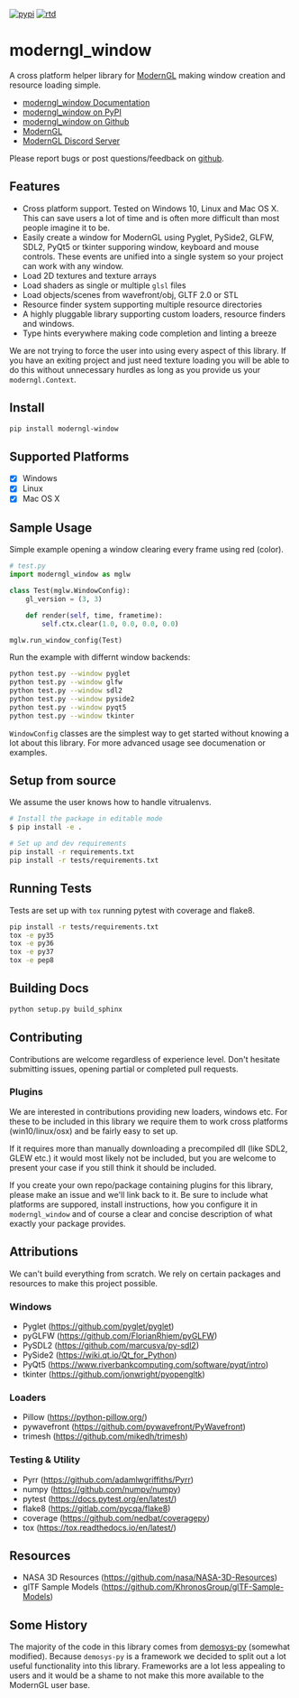 [![pypi](https://badge.fury.io/py/moderngl-window.svg)](https://pypi.python.org/pypi/moderngl-window) [![rtd](https://readthedocs.org/projects/moderngl-window/badge/?version=latest)](https://moderngl-window.readthedocs.io)

# moderngl_window

A cross platform helper library for [ModernGL](https://github.com/moderngl/moderngl) making window creation and resource loading simple.

* [moderngl_window Documentation](https://moderngl-window.readthedocs.io)
* [moderngl_window on PyPI](https://pypi.org/project/moderngl-window)
* [moderngl_window on Github](https://github.com/moderngl/moderngl_window)
* [ModernGL](https://github.com/moderngl/moderngl)
* [ModernGL Discord Server](https://discord.gg/UEMtW8D)

Please report bugs or post questions/feedback on [github](https://github.com/moderngl/moderngl_window/issues).

## Features

* Cross platform support. Tested on Windows 10, Linux and Mac OS X.
  This can save users a lot of time and is often more difficult than most people
  imagine it to be.
* Easily create a window for ModernGL using Pyglet, PySide2, GLFW, SDL2, PyQt5
  or tkinter supporing window, keyboard and mouse controls. These events are unified
  into a single system so your project can work with any window.
* Load 2D textures and texture arrays
* Load shaders as single or multiple `glsl` files
* Load objects/scenes from wavefront/obj, GLTF 2.0 or STL
* Resource finder system supporting multiple resource directories
* A highly pluggable library supporting custom loaders,
  resource finders and windows.
* Type hints everywhere making code completion and linting a breeze

We are not trying to force the user into using every aspect of this
library. If you have an exiting project and just need texture loading
you will be able to do this without unnecessary hurdles as long as
you provide us your `moderngl.Context`.

## Install

```bash
pip install moderngl-window
```

## Supported Platforms

* [x] Windows
* [x] Linux
* [x] Mac OS X

## Sample Usage

Simple example opening a window clearing every frame using red (color).

```py
# test.py
import moderngl_window as mglw

class Test(mglw.WindowConfig):
    gl_version = (3, 3)

    def render(self, time, frametime):
        self.ctx.clear(1.0, 0.0, 0.0, 0.0)

mglw.run_window_config(Test)
```

Run the example with differnt window backends:

```bash
python test.py --window pyglet
python test.py --window glfw
python test.py --window sdl2
python test.py --window pyside2
python test.py --window pyqt5
python test.py --window tkinter
```


`WindowConfig` classes are the simplest way to get started without knowing
a lot about this library. For more advanced usage see documenation
or examples.

## Setup from source

We assume the user knows how to handle vitrualenvs.

```bash
# Install the package in editable mode
$ pip install -e .

# Set up and dev requirements
pip install -r requirements.txt
pip install -r tests/requirements.txt
```

## Running Tests

Tests are set up with `tox` running pytest with coverage and flake8.

```bash
pip install -r tests/requirements.txt
tox -e py35
tox -e py36
tox -e py37
tox -e pep8
```

## Building Docs

```bash
python setup.py build_sphinx
```

## Contributing

Contributions are welcome regardless of experience level.
Don't hesitate submitting issues, opening partial or completed
pull requests.

### Plugins

We are interested in contributions providing new loaders, windows etc.
For these to be included in this library we require them
to work cross platforms (win10/linux/osx) and be fairly easy to set up.

If it requires more than manually downloading a precompiled dll
(like SDL2, GLEW etc.) it would most likely not be included,
but you are welcome to present your case if you still think it should
be included.

If you create your own repo/package containing plugins for
this library, please make an issue and we'll link back to it.
Be sure to include what platforms are suppored, install
instructions, how you configure it in `moderngl_window` and
of course a clear and concise description of what exactly
your package provides. 

## Attributions

We can't build everything from scratch. We rely on certain packages
and resources to make this project possible.

### Windows

* Pyglet (https://github.com/pyglet/pyglet)
* pyGLFW (https://github.com/FlorianRhiem/pyGLFW)
* PySDL2 (https://github.com/marcusva/py-sdl2)
* PySide2 (https://wiki.qt.io/Qt_for_Python)
* PyQt5 (https://www.riverbankcomputing.com/software/pyqt/intro)
* tkinter (https://github.com/jonwright/pyopengltk)

### Loaders

* Pillow (https://python-pillow.org/)
* pywavefront (https://github.com/pywavefront/PyWavefront)
* trimesh (https://github.com/mikedh/trimesh)

### Testing & Utility

* Pyrr (https://github.com/adamlwgriffiths/Pyrr)
* numpy (https://github.com/numpy/numpy)
* pytest (https://docs.pytest.org/en/latest/)
* flake8 (https://gitlab.com/pycqa/flake8)
* coverage (https://github.com/nedbat/coveragepy)
* tox (https://tox.readthedocs.io/en/latest/)

## Resources

* NASA 3D Resources (https://github.com/nasa/NASA-3D-Resources)
* glTF Sample Models (https://github.com/KhronosGroup/glTF-Sample-Models)

## Some History

The majority of the code in this library comes from [demosys-py](https://github.com/Contraz/demosys-py) (somewhat modified).
Because `demosys-py` is a framework we decided to split out a lot useful functionality into this
library. Frameworks are a lot less appealing to users and it would be a shame to not make this
more available to the ModernGL user base.
